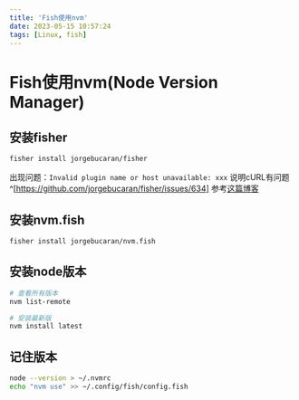 ```yaml
---
title: 'Fish使用nvm'
date: 2023-05-15 10:57:24
tags: [Linux, fish]
---
```


# Fish使用nvm(Node Version Manager)

## 安装fisher

```sh
fisher install jorgebucaran/fisher
```

出现问题：`Invalid plugin name or host unavailable: xxx`
说明cURL有问题^[https://github.com/jorgebucaran/fisher/issues/634]
参考[这篇博客](../../curl%3A_error_setting_certificate_verify_locations.md)

## 安装nvm.fish

```sh
fisher install jorgebucaran/nvm.fish
```

## 安装node版本

```sh
# 查看所有版本
nvm list-remote
```

```sh
# 安装最新版
nvm install latest
```

## 记住版本

```sh
node --version > ~/.nvmrc
echo "nvm use" >> ~/.config/fish/config.fish
```
